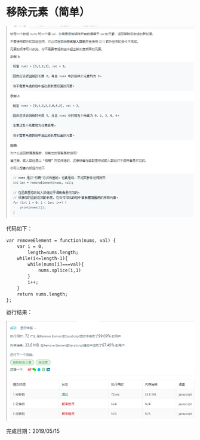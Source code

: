 # 移除元素（简单） 
![](./pic/移除元素题目.png)

代码如下：
```
var removeElement = function(nums, val) {
    var i = 0,
        length=nums.length;
    while(i<=length-1){
        while(nums[i]===val){
            nums.splice(i,1)
        }
        i++;
    }
    return nums.length;
};
```
运行结果：

![](./pic/移除元素结果.png)

完成日期：2019/05/15